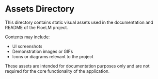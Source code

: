 # Assets Directory

This directory contains static visual assets used in the documentation and README of the FloeLM project.

Contents may include:
- UI screenshots
- Demonstration images or GIFs
- Icons or diagrams relevant to the project

These assets are intended for documentation purposes only and are not required for the core functionality of the application.

